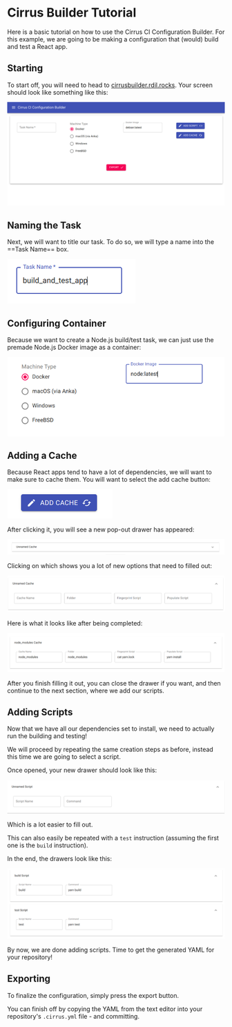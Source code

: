 # Cirrus Builder Tutorial

Here is a basic tutorial on how to use the Cirrus CI Configuration Builder.
For this example, we are going to be making a configuration that (would) build and test a React app.

## Starting

To start off, you will need to head to [cirrusbuilder.rdil.rocks](https://cirrusbuilder.rdil.rocks/).
Your screen should look like something like this:

![Initial page screenshot](./screenshot-1.png)

## Naming the Task

Next, we will want to title our task. To do so, we will type a name into the ==Task Name== box.

![Task name box closeup](./screenshot-2.png)

## Configuring Container

Because we want to create a Node.js build/test task, we can just use the premade Node.js Docker image as a container:

![Container has been selected](./screenshot-3.png)

## Adding a Cache

Because React apps tend to have a lot of dependencies, we will want to make sure to cache them.
You will want to select the add cache button:

![Add Cache button](./screenshot-4.png)

After clicking it, you will see a new pop-out drawer has appeared:

![Closed cache drawer](./screenshot-5.png)

Clicking on which shows you a lot of new options that need to filled out:

![Opened cache drawer](./screenshot-6.png)

Here is what it looks like after being completed:

![Cache drawer with all settings](./screenshot-7.png)

After you finish filling it out, you can close the drawer if you want, and then continue to the next section, where we add our scripts.

## Adding Scripts

Now that we have all our dependencies set to install, we need to actually run the building and testing!

We will proceed by repeating the same creation steps as before, instead this time we are going to select a script.

Once opened, your new drawer should look like this:

![Empty script drawer](./screenshot-8.png)

Which is a lot easier to fill out.

This can also easily be repeated with a `test` instruction (assuming the first one is the `build` instruction).

In the end, the drawers look like this:

![Filled out script drawers](./screenshot-9.png)

By now, we are done adding scripts. Time to get the generated YAML for your repository!

## Exporting

To finalize the configuration, simply press the export button.

You can finish off by copying the YAML from the text editor into your repository's `.cirrus.yml` file - and committing.
